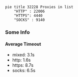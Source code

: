 
```mermaid
pie title 32228 Proxies in list
    "HTTP" : 22006
    "HTTPS": 4440
    "SOCKS" : 9140
```

### Some Info
#### Average Timeout

- mixed: 3.1s
- http: 1.6s
- https: 8.7s
- socks: 6.5s